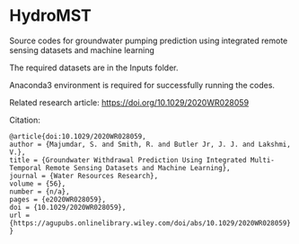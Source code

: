 # HydroMST
Source codes for groundwater pumping prediction using integrated remote sensing datasets and machine learning

The required datasets are in the Inputs folder.

Anaconda3 environment is required for successfully running the codes.

Related research article:  https://doi.org/10.1029/2020WR028059

Citation:
```
@article{doi:10.1029/2020WR028059,
author = {Majumdar, S. and Smith, R. and Butler Jr, J. J. and Lakshmi, V.},
title = {Groundwater Withdrawal Prediction Using Integrated Multi-Temporal Remote Sensing Datasets and Machine Learning},
journal = {Water Resources Research},
volume = {56},
number = {n/a},
pages = {e2020WR028059},
doi = {10.1029/2020WR028059},
url = {https://agupubs.onlinelibrary.wiley.com/doi/abs/10.1029/2020WR028059}
}
```